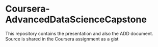 # Coursera-AdvancedDataScienceCapstone

This repository contains the presentation and also the ADD document.
Source is shared in the Coursera assignment as a gist
